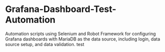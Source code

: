 # Grafana-Dashboard-Test-Automation
Automation scripts using Selenium and Robot Framework for configuring Grafana dashboards with MariaDB as the data source, including login, data source setup, and data validation.
test
